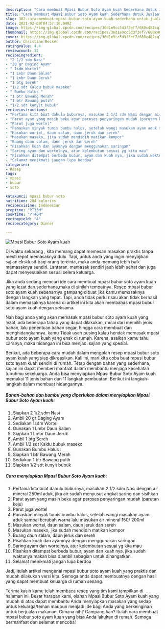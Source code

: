 ```yaml
---
description: "Cara membuat Mpasi Bubur Soto Ayam kuah Sederhana Untuk Jualan"
title: "Cara membuat Mpasi Bubur Soto Ayam kuah Sederhana Untuk Jualan"
slug: 382-cara-membuat-mpasi-bubur-soto-ayam-kuah-sederhana-untuk-jualan
date: 2021-02-09T04:57:10.049Z
image: https://img-global.cpcdn.com/recipes/36d1e9cc5d3f3ef7/680x482cq70/mpasi-bubur-soto-ayam-kuah-foto-resep-utama.jpg
thumbnail: https://img-global.cpcdn.com/recipes/36d1e9cc5d3f3ef7/680x482cq70/mpasi-bubur-soto-ayam-kuah-foto-resep-utama.jpg
cover: https://img-global.cpcdn.com/recipes/36d1e9cc5d3f3ef7/680x482cq70/mpasi-bubur-soto-ayam-kuah-foto-resep-utama.jpg
author: Christine Becker
ratingvalue: 4.4
reviewcount: 12
recipeingredient:
- "2 1/2 sdm Nasi"
- "20 gr Daging Ayam"
- " 1sdm Wortel"
- "1 Lmbr Daun Salam"
- "1 Lmbr Daun Jeruk"
- "1 btg Sereh"
- "1/2 sdt Kaldu bubuk maseko"
- " Bumbu Halus "
- "1 btr Bawang Merah"
- "1 btr Bawang putih"
- "1/2 sdt kunyit bubuk"
recipeinstructions:
- "Pertama kita buat dahulu buburnya, masukan 2 1/2 sdm Nasi dengan air mineral 250ml aduk, jika air sudah menyusut angkat saring dan sisihkan"
- "Parut ayam yang masih beku agar peroses penyaringan mudah (parutan keju)"
- "Parut juga wortel"
- "Panaskan minyak tumis bumbu halus, setelah wangi masukan ayam aduk sampai berubah warna lalu masukan air mineral 150/ 200ml"
- "Masukan wortel, daun salam, daun jeruk dan sereh"
- "Masukan maseko, jika sudah mendidih matikan kompor"
- "Buang daun salam, daun jeruk dan sereh"
- "Pisahkan kuah dan ayamnya dengan menggunakan saringan"
- "Saring ayam dan wortelnya, atur kelembutan sesuai yg kita mau"
- "Pisahkan ditempat berbeda bubur, ayam dan kuah nya, jika sudah waktunya makan bisa diambil sebagian untuk dihangatkan"
- "Selamat menikmati jangan lupa berdoa"
categories:
- Resep
tags:
- mpasi
- bubur
- soto

katakunci: mpasi bubur soto 
nutrition: 284 calories
recipecuisine: Indonesian
preptime: "PT33M"
cooktime: "PT40M"
recipeyield: "4"
recipecategory: Dinner

---
```



![Mpasi Bubur Soto Ayam kuah](https://img-global.cpcdn.com/recipes/36d1e9cc5d3f3ef7/680x482cq70/mpasi-bubur-soto-ayam-kuah-foto-resep-utama.jpg)

Di waktu  sekarang , kita memang dapat memesan masakan praktis tanpa mesti repot memasaknya dulu. Tapi, untuk anda yang ingin menyajikan sajian eksklusif bagi orang tercinta, maka anda memang lebih baik memasaknya sendiri. Lantaran, memasak sendiri jauh lebih sehat dan juga dapat menyesuaikan sesuai selera keluarga.

Jika anda sedang mencari ide cara membuat mpasi bubur soto ayam kuah yang lezat dan sederhana,maka di sinilah tempatnya. Resep mpasi bubur soto ayam kuah  sebenarnya gampang dibuat jika kamu memasaknya dengan langkah yang tepat. Tapi, anda tidak perlu risau akan tidak berhasil dalam memasaknya 
karena di artikel ini kita akan membahas mpasi bubur soto ayam kuah dengan seksama.  



Nah bagi anda yang akan memasak mpasi bubur soto ayam kuah yang lezat, ada beberapa tahap yang dapat dilakukan, mulai dari memilih jenis bahan, lalu penentuan bahan segar, hingga cara membuat dan menghidangkannya. kamu Tidak usah pusing kalau hendak memasak mpasi bubur soto ayam kuah yang enak di rumah. Karena, asalkan kamu  tahu caranya, maka hidangan ini bisa menjadi sajian yang spesial.

Berikut, ada beberapa cara mudah dalam mengolah resep mpasi bubur soto ayam kuah yang siap dikreasikan. Kali ini, mari kita coba buat mpasi bubur soto ayam kuah sendiri di rumah. Tetap dengan bahan yang sederhana, sajian ini dapat memberi manfaat dalam membantu menjaga kesehatan tubuhmu sekeluarga. Anda bisa menyiapkan Mpasi Bubur Soto Ayam kuah memakai 11 jenis bahan dan 11 langkah pembuatan. Berikut ini langkah-langkah dalam membuat hidangannya.

<!--inarticleads1-->

##### Bahan-bahan dan bumbu yang diperlukan dalam menyiapkan Mpasi Bubur Soto Ayam kuah:

1. Siapkan 2 1/2 sdm Nasi
1. Ambil 20 gr Daging Ayam
1. Sediakan  1sdm Wortel
1. Gunakan 1 Lmbr Daun Salam
1. Siapkan 1 Lmbr Daun Jeruk
1. Ambil 1 btg Sereh
1. Ambil 1/2 sdt Kaldu bubuk maseko
1. Gunakan  Bumbu Halus :
1. Siapkan 1 btr Bawang Merah
1. Sediakan 1 btr Bawang putih
1. Siapkan 1/2 sdt kunyit bubuk




<!--inarticleads2-->

##### Cara menyiapkan Mpasi Bubur Soto Ayam kuah:

1. Pertama kita buat dahulu buburnya, masukan 2 1/2 sdm Nasi dengan air mineral 250ml aduk, jika air sudah menyusut angkat saring dan sisihkan
1. Parut ayam yang masih beku agar peroses penyaringan mudah (parutan keju)
1. Parut juga wortel
1. Panaskan minyak tumis bumbu halus, setelah wangi masukan ayam aduk sampai berubah warna lalu masukan air mineral 150/ 200ml
1. Masukan wortel, daun salam, daun jeruk dan sereh
1. Masukan maseko, jika sudah mendidih matikan kompor
1. Buang daun salam, daun jeruk dan sereh
1. Pisahkan kuah dan ayamnya dengan menggunakan saringan
1. Saring ayam dan wortelnya, atur kelembutan sesuai yg kita mau
1. Pisahkan ditempat berbeda bubur, ayam dan kuah nya, jika sudah waktunya makan bisa diambil sebagian untuk dihangatkan
1. Selamat menikmati jangan lupa berdoa




Jadi, itulah artikel mengenai  mpasi bubur soto ayam kuah  yang praktis dan mudah dilakukan versi kita. Semoga anda dapat membuatnya dengan hasil yang dapat membuat keluarga di rumah senang. 

Terima kasih kamu telah membaca resep yang tim kami tampilkan di halaman ini. Besar harapan kami, olahan  Mpasi Bubur Soto Ayam kuah yang mudah di atas dapat membantu Anda menyiapkan masakan yang sedap untuk keluarga/teman maupun menjadi ide bagi Anda yang berkeinginan untuk berjualan makanan. Gimana nih? Gampang kan? Itulah cara membuat mpasi bubur soto ayam kuah yang bisa Anda lakukan di rumah. Semoga bermanfaat dan selamat mencoba!

